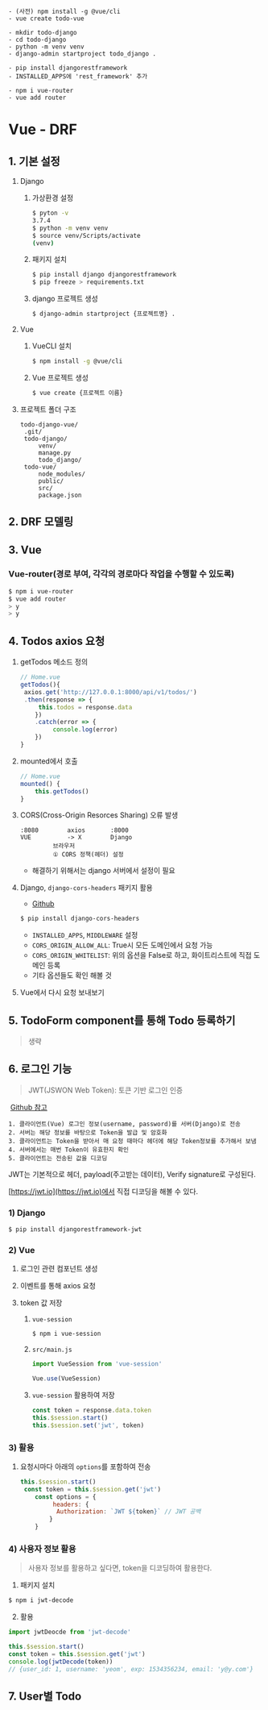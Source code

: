 ```
- (사전) npm install -g @vue/cli
- vue create todo-vue
```



```
- mkdir todo-django
- cd todo-django
- python -m venv venv
- django-admin startproject todo_django .
```



```
- pip install djangorestframework
- INSTALLED_APPS에 'rest_framework' 추가
```



```
- npm i vue-router
- vue add router
```





# Vue - DRF

## 1. 기본 설정

1. Django

   1. 가상환경 설정

      ```bash
      $ pyton -v
      3.7.4
      $ python -m venv venv
      $ source venv/Scripts/activate
      (venv)
      ```

   2. 패키지 설치

      ```bash
      $ pip install django djangorestframework
      $ pip freeze > requirements.txt
      ```

   3. django 프로젝트 생성

      ```bash
      $ django-admin startproject {프로젝트명} .
      ```

      

2. Vue

   1. VueCLI 설치

      ```bash
      $ npm install -g @vue/cli
      ```

   2. Vue 프로젝트 생성

      ```bash
      $ vue create {프로젝트 이름}
      ```

3. 프로젝트 폴더 구조

   ```\
   todo-django-vue/
   	.git/
   	todo-django/
   		venv/
   		manage.py
   		todo_django/
   	todo-vue/
   		node_modules/
   		public/
   		src/
   		package.json
   ```



## 2. DRF 모델링

## 3. Vue

### Vue-router(경로 부여, 각각의 경로마다 작업을 수행할 수 있도록)

``` bash
$ npm i vue-router
$ vue add router
> y
> y
```



## 4. Todos axios 요청

1. getTodos 메소드 정의

   ```javascript
   // Home.vue
   getTodos(){
   	axios.get('http://127.0.0.1:8000/api/v1/todos/')
   	.then(response => {
   		this.todos = response.data
       })
       .catch(error => {
          	console.log(error)
       })
   }
   ```

2. mounted에서 호출

   ```javascript
   // Home.vue
   mounted() {
       this.getTodos()
   }
   ```

   

3. CORS(Cross-Origin Resorces Sharing) 오류 발생

   ```
   :8080		axios		:8000
   VUE			-> X		Django
   			브라우저
   			① CORS 정책(헤더) 설정
   ```

   - 해결하기 위해서는 django 서버에서 설정이 필요

4. Django, `django-cors-headers` 패키지 활용

   - [Github](https://github.com/adamchainz/django-cors-headers)

   ```bash
   $ pip install django-cors-headers
   ```

   - `INSTALLED_APPS`, `MIDDLEWARE` 설정
   - `CORS_ORIGIN_ALLOW_ALL`: True시 모든 도메인에서 요청 가능
   - `CORS_ORIGIN_WHITELIST`: 위의 옵션을 False로 하고, 화이트리스트에 직접 도메인 등록
   - 기타 옵션들도 확인 해볼 것 

5. Vue에서 다시 요청 보내보기



## 5. TodoForm component를 통해 Todo 등록하기

> 생략



## 6. 로그인 기능

> JWT(JSWON Web Token): 토큰 기반 로그인 인증

​	[Github 참고](https://jpadilla.github.io/django-rest-framework-jwt/)

	1. 클라이언트(Vue) 로그인 정보(username, password)를 서버(Django)로 전송
 	2. 서버는 해당 정보를 바탕으로 Token을 발급 및 암호화
 	3. 클라이언트는 Token을 받아서 매 요청 때마다 헤더에 해당 Token정보를 추가해서 보냄
 	4. 서버에서는 매번 Token이 유효한지 확인
 	5. 클라이언트는 전송된 값을 디코딩

JWT는 기본적으로 헤더, payload(주고받는 데이터), Verify signature로 구성된다.

[https://jwt.io](https://jwt.io)에서 직접 디코딩을 해볼 수 있다.  



### 1) Django

```bash
$ pip install djangorestframework-jwt
```

### 2) Vue

1. 로그인 관련 컴포넌트 생성

2. 이벤트를 통해 axios 요청

3. token 값 저장

   1. `vue-session`

      ```bash
      $ npm i vue-session
      ```

   2. `src/main.js`

      ```javascript
      import VueSession from 'vue-session'
      
      Vue.use(VueSession)
      ```

   3. `vue-session` 활용하여 저장

      ```javascript
      const token = response.data.token
      this.$session.start()
      this.$session.set('jwt', token)
      ```

### 3) 활용

1. 요청시마다 아래의 `options`를 포함하여 전송

   ```javascript 
   this.$session.start()
   	const token = this.$session.get('jwt')
       const options = {
        	headers: {
             Authorization: `JWT ${token}` // JWT 공백
           }
       }
   ```

### 4) 사용자 정보 활용

> 사용자 정보를 활용하고 싶다면, token을 디코딩하여 활용한다.

1. 패키지 설치

```bash
$ npm i jwt-decode
```

2. 활용

```javascript
import jwtDeocde from 'jwt-decode'

this.$session.start()
const token = this.$session.get('jwt')
console.log(jwtDecode(token))
// {user_id: 1, username: 'yeom', exp: 1534356234, email: 'y@y.com'}
```



## 7. User별 Todo


